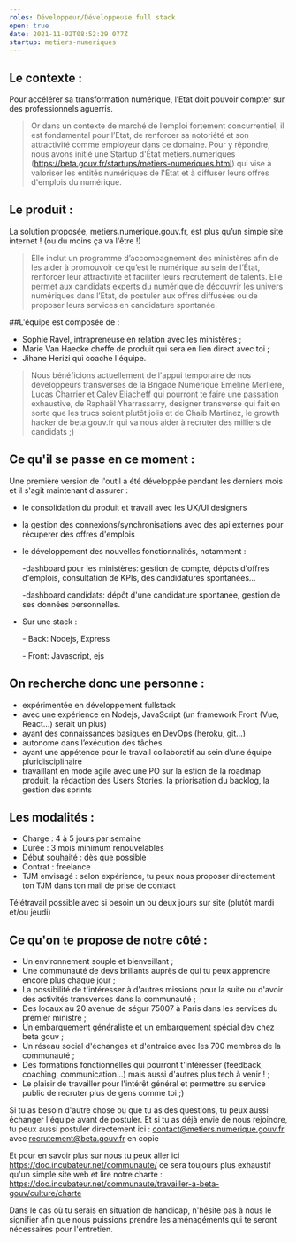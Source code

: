 ```yaml
---
roles: Développeur/Développeuse full stack
open: true
date: 2021-11-02T08:52:29.077Z
startup: metiers-numeriques
---
```

## Le contexte :

Pour accélérer sa transformation numérique, l’Etat doit pouvoir compter sur des professionnels aguerris. 
> Or dans un contexte de marché de l’emploi fortement concurrentiel, il est fondamental pour l’Etat, de renforcer sa notoriété et son attractivité comme employeur dans ce domaine. 
Pour y répondre, nous avons initié une Startup d'État metiers.numeriques (https://beta.gouv.fr/startups/metiers-numeriques.html) qui vise à valoriser les entités numériques de l'Etat et à diffuser leurs offres d'emplois du numérique. 

## Le produit :

La solution proposée, metiers.numerique.gouv.fr, est plus qu’un simple site internet ! (ou du moins ça va l'être !)

> Elle inclut un programme d’accompagnement des ministères afin de les aider à promouvoir ce qu’est le numérique au sein de l’État, renforcer leur attractivité et faciliter leurs recrutement de talents.
> Elle permet aux candidats experts du numérique de découvrir les univers numériques dans l’Etat, de postuler aux offres diffusées ou de proposer leurs services en candidature spontanée. 

\##L'équipe est composée de :
- Sophie Ravel, intrapreneuse en relation avec les ministères ; 
- Marie Van Haecke cheffe de produit qui sera en lien direct avec toi ;
- Jihane Herizi qui coache l'équipe. 
> Nous bénéficions actuellement de l'appui temporaire de nos développeurs transverses de la Brigade Numérique Emeline Merliere, Lucas Charrier et Calev Eliacheff qui pourront te faire une passation exhaustive, de Raphaël Yharrassarry, designer transverse qui fait en sorte que les trucs soient plutôt jolis et de Chaib Martinez, le growth hacker de beta.gouv.fr qui va nous aider à recruter des milliers de candidats ;) 

## Ce qu'il se passe en ce moment :

Une première version de l'outil a été développée pendant les derniers mois et il s'agit maintenant d'assurer :

* le consolidation du produit et travail avec les UX/UI designers 
* la gestion des connexions/synchronisations avec des api externes pour récuperer des offres d'emplois
* le développement des nouvelles fonctionnalités, notamment : 

  \-dashboard pour les ministères: gestion de compte, dépots d'offres d'emplois, consultation de KPIs, des candidatures spontanées...

  \-dashboard candidats: dépôt d'une candidature spontanée, gestion de ses données personnelles. 
* Sur une stack :

  \- Back: Nodejs, Express

  \- Front: Javascript, ejs 

## On recherche donc une personne :

* expérimentée en développement fullstack
* avec une expérience en Nodejs, JavaScript (un framework Front (Vue, React…) serait un plus)
* ayant des connaissances basiques en DevOps (heroku, git…)
* autonome dans l’exécution des tâches
* ayant une appétence pour le travail collaboratif au sein d’une équipe pluridisciplinaire
* travaillant en mode agile avec une PO sur la estion de la roadmap produit, la rédaction des Users Stories, la priorisation du backlog, la gestion des sprints 

## Les modalités :

* Charge : 4 à 5 jours par semaine
* Durée : 3 mois minimum renouvelables
* Début souhaité : dès que possible
* Contrat : freelance
* TJM envisagé : selon expérience, tu peux nous proposer directement ton TJM dans ton mail de prise de contact

Télétravail possible avec si besoin un ou deux jours sur site (plutôt mardi et/ou jeudi)

## Ce qu'on te propose de notre côté :
* Un environnement souple et bienveillant ;
* Une communauté de devs brillants auprès de qui tu peux apprendre encore plus chaque jour ;
* La possibilité de t'intéresser à d'autres missions pour la suite ou d'avoir des activités transverses dans la communauté ;
* Des locaux au 20 avenue de ségur 75007 à Paris dans les services du premier ministre ;
* Un embarquement généraliste et un embarquement spécial dev chez beta gouv ;
* Un réseau social d'échanges et d'entraide avec les 700 membres de la communauté ;
* Des formations fonctionnelles qui pourront t'intéresser (feedback, coaching, communication...) mais aussi d'autres plus tech à venir ! ;
* Le plaisir de travailler pour l'intérêt général et permettre au service public de recruter plus de gens comme toi ;) 

Si tu as besoin d'autre chose ou que tu as des questions, tu peux aussi échanger l'équipe avant de postuler. 
Et si tu as déjà envie de nous rejoindre, tu peux aussi postuler directement ici : contact@metiers.numerique.gouv.fr avec recrutement@beta.gouv.fr en copie 

Et pour en savoir plus sur nous tu peux aller ici https://doc.incubateur.net/communaute/ ce sera toujours plus exhaustif qu'un simple site web et lire notre charte : https://doc.incubateur.net/communaute/travailler-a-beta-gouv/culture/charte

Dans le cas où tu serais en situation de handicap, n'hésite pas à nous le signifier afin que nous puissions prendre les aménagéments qui te seront nécessaires pour l'entretien. 
